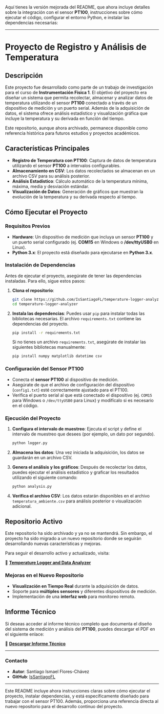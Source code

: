 Aquí tienes la versión mejorada del README, que ahora incluye detalles sobre la integración con el sensor **PT100**, instrucciones sobre cómo ejecutar el código, configurar el entorno Python, e instalar las dependencias necesarias:

---

# Proyecto de Registro y Análisis de Temperatura

## Descripción

Este proyecto fue desarrollado como parte de un trabajo de investigación para el curso de **Instrumentación Física 1**. El objetivo del proyecto era diseñar un sistema que permita recolectar, almacenar y analizar datos de temperatura utilizando el sensor **PT100** conectado a través de un dispositivo de medición y un puerto serial. Además de la adquisición de datos, el sistema ofrece análisis estadístico y visualización gráfica que incluye la temperatura y su derivada en función del tiempo.

Este repositorio, aunque ahora archivado, permanece disponible como referencia histórica para futuros estudios y proyectos académicos.

## Características Principales

- **Registro de Temperatura con PT100**: Captura de datos de temperatura utilizando el sensor **PT100** a intervalos configurables.
- **Almacenamiento en CSV**: Los datos recolectados se almacenan en un archivo CSV para su análisis posterior.
- **Análisis Estadístico**: Cálculo automático de la temperatura mínima, máxima, media y desviación estándar.
- **Visualización de Datos**: Generación de gráficos que muestran la evolución de la temperatura y su derivada respecto al tiempo.

## Cómo Ejecutar el Proyecto

### Requisitos Previos

- **Hardware**: Un dispositivo de medición que incluya un sensor **PT100** y un puerto serial configurado (ej. **COM15** en Windows o **/dev/ttyUSB0** en Linux).
- **Python 3.x**: El proyecto está diseñado para ejecutarse en **Python 3.x**.

### Instalación de Dependencias

Antes de ejecutar el proyecto, asegúrate de tener las dependencias instaladas. Para ello, sigue estos pasos:

1. **Clona el repositorio**:
   ```bash
   git clone https://github.com/IsSantiagoFL/temperature-logger-analyzer.git
   cd temperature-logger-analyzer
   ```

2. **Instala las dependencias**:
   Puedes usar `pip` para instalar todas las bibliotecas necesarias. El archivo `requirements.txt` contiene las dependencias del proyecto.
   ```bash
   pip install -r requirements.txt
   ```

   Si no tienes un archivo `requirements.txt`, asegúrate de instalar las siguientes bibliotecas manualmente:
   ```bash
   pip install numpy matplotlib datetime csv
   ```

### Configuración del Sensor PT100

- Conecta el **sensor PT100** al dispositivo de medición.
- Asegúrate de que el archivo de configuración del dispositivo (`config1.txt`) esté correctamente ajustado para el PT100.
- Verifica el puerto serial al que está conectado el dispositivo (ej. `COM15` para Windows o `/dev/ttyUSB0` para Linux) y modifícalo si es necesario en el código.

### Ejecución del Proyecto

1. **Configura el intervalo de muestreo**: Ejecuta el script y define el intervalo de muestreo que desees (por ejemplo, un dato por segundo).
   ```bash
   python logger.py
   ```

2. **Almacena los datos**: Una vez iniciada la adquisición, los datos se guardarán en un archivo CSV.

3. **Genera el análisis y los gráficos**: Después de recolectar los datos, puedes ejecutar el análisis estadístico y graficar los resultados utilizando el siguiente comando:
   ```bash
   python analysis.py
   ```

4. **Verifica el archivo CSV**: Los datos estarán disponibles en el archivo `temperatura_ambiente.csv` para análisis posterior o visualización adicional.

## Repositorio Activo

Este repositorio ha sido archivado y ya no se mantendrá. Sin embargo, el proyecto ha sido migrado a un nuevo repositorio donde se seguirán desarrollando nuevas características y mejoras.

Para seguir el desarrollo activo y actualizado, visita:

🔗 [**Temperature Logger and Data Analyzer**](https://github.com/IsSantiagoFL/PT100-Temperature-Logger-Analyzer)

### Mejoras en el Nuevo Repositorio

- **Visualización en Tiempo Real** durante la adquisición de datos.
- Soporte para **múltiples sensores** y diferentes dispositivos de medición.
- Implementación de una **interfaz web** para monitoreo remoto.

## Informe Técnico

Si deseas acceder al informe técnico completo que documenta el diseño del sistema de medición y análisis del **PT100**, puedes descargar el PDF en el siguiente enlace:

📄 [**Descargar Informe Técnico**](https://github.com/IsSantiagoFL/physical_instrumentation_1/blob/main/Informe_PT100_Instrumentacion_Fisica_Santiago_Flores.pdf)

---

### Contacto

- **Autor**: Santiago Ismael Flores-Chávez  
- **GitHub**: [IsSantiagoFL](https://github.com/IsSantiagoFL)

---

Este README incluye ahora instrucciones claras sobre cómo ejecutar el proyecto, instalar dependencias, y está específicamente diseñado para trabajar con el sensor PT100. Además, proporciona una referencia directa al nuevo repositorio para el desarrollo continuo del proyecto.
